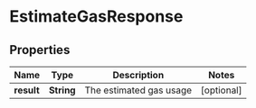 
# EstimateGasResponse

## Properties
Name | Type | Description | Notes
------------ | ------------- | ------------- | -------------
**result** | **String** | The estimated gas usage |  [optional]



